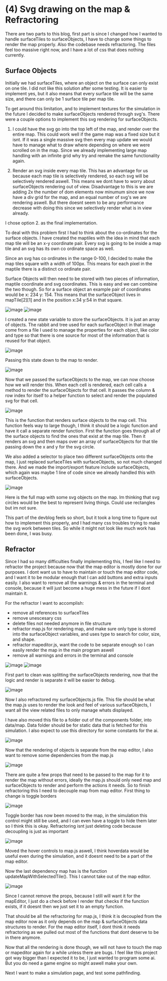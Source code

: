 
# (4) Svg drawing on the map & Refractoring

There are two parts to this blog, first part is since I changed how I wanted to handle surfaceTiles to surfaceObjects, I have to change some things to render the map properly. Also the codebase needs refractoring. The files feel too massive right now, and I have a lot of css that does nothing currently.

## Surface Objects

Initially we had surfaceTiles, where an object on the surface can only exist on one tile. 
I did not like this solution after some testing. It is easier to implement yes, but it also means that every surface tile will be the same size, and there can only be 1 surface tile per map tile.

To get around this limitation, and to implement textures for the simulation in the future I decided to make surfaceObjects rendered through svg's. There were a couple options to implement this svg rendering for surfaceObjects. 

1. I could have the svg go into the top left of the map, and render over the entire map. This could work well if the game map was a fixed size but it isnt. If it was a single massive svg then every map update we would have to manage what to draw where depending on where we were scrolled on in the map. Since we already implementing large map handling with an infinite grid why try and remake the same functionality again.

2. Render an svg inside every map tile. This has an advantage for us because each map tile is selectively rendered, so each svg will be selectively rendered aswell. This means we dont have to worry about surfaceObjects rendering out of view. Disadvantage to this is we are adding 2x the number of dom elements now minumum since we now have a div grid for the map, and an equal number of svg's we are rendering aswell. But there doesnt seem to be any performance decrease with doing this since we selectively render what is in view already.

I chose option 2. as the final implementation.

To deal with this problem first I had to think about the co-ordinates for the surface objects. I have created the maptiles with the idea in mind that each map tile will be an x-y coordinate pair. Every svg is going to be inside a map tile and an svg has its own co ordinate space as well. 

Since an svg has co ordinates in the range 0-100, I decided to make the map tiles square with a width of 100px. This means for each pixel in the maptile there is a distinct co ordinate pair.

Surface Objects will then need to be stored with two pieces of information, maptile coordinate and svg coordinates. This is easy and we can combine the two though. So for a surface object an example pair of coordinates would be x: 234 y: 154. This means that the surfaceObject lives in mapTile[2][1] and in the position x:34 y:54 in that square.    

![image](https://github.com/christophermarek/Terra/blob/master/devblog/(4)%20Svg%20drawing%20on%20the%20map%20%26%20Refractoring/generateSurfaceTiles.PNG)
![image](https://github.com/christophermarek/Terra/blob/master/devblog/(4)%20Svg%20drawing%20on%20the%20map%20%26%20Refractoring/surfaceObjects.PNG)

I created a new state variable to store the surfaceObjects. It is just an array of objects. 
The rabbit and tree used for each surfaceObject in that image come from a file I used to manage the properties for each object, like color and type so that there is one source for most of the information that is reused for that object.

![image](https://github.com/christophermarek/Terra/blob/master/devblog/(4)%20Svg%20drawing%20on%20the%20map%20%26%20Refractoring/passToMap.PNG)

Passing this state down to the map to render.

![image](https://github.com/christophermarek/Terra/blob/master/devblog/(4)%20Svg%20drawing%20on%20the%20map%20%26%20Refractoring/cellRender.PNG)

Now that we passed the surfaceObjects to the map, we can now choose how we will render this.
When each cell is rendered, each cell calls a method to render the surfaceObjects for that cell. It passes the column & row index for itself to a helper function to select and render the populated svg for that cell.

![image](https://github.com/christophermarek/Terra/blob/master/devblog/(4)%20Svg%20drawing%20on%20the%20map%20%26%20Refractoring/renderSurfaceObjects.PNG)

This is the function that renders surface objects to the map cell. This function feels way to large though, I think it should be a logic function and have it call a separate render function. First the function goes through all of the surface objects to find the ones that exist at the map tile. Then it renders an svg and then maps over an array of surfaceObjects for that tile passing down the x and y for the svg circle.  

We also added a selector to place two different surfaceObjects onto the map, I just replaced surfaceTiles with surfaceObjects, so not much changed there. And we made the import/export feature include surfaceObjects, which again was maybe 1 line of code since we already handled this with surfaceObjects.

![image](https://github.com/christophermarek/Terra/blob/master/devblog/(4)%20Svg%20drawing%20on%20the%20map%20%26%20Refractoring/fullmap.png)

Here is the full map with some svg objects on the map. Im thinking that svg circles would be the best to represent living things. Could use rectangles but im not sure.

This part of the devblog feels so short, but it took a long time to figure out how to implement this properly, and I had many css troubles trying to make the svg work between tiles. So while it might not look like much work has been done, I was busy. 

## Refractor

Since I had so many difficulties finally implementing this, I feel like I need to refractor the project because now that the map editor is mostly done for our purposes. I dont want us to have to maintain or touch the map editor code, and I want it to be modular enough that I can add buttons and extra inputs easily. I also want to remove all the warnings & errors in the terminal and console, because it will just become a huge mess in the future if I dont maintain it. 

For the refractor I want to accomplish:
* remove all references to surfaceTiles
* remove unescesary css
* delete files not needed anymore in file structure
* refractor map.js for rendering map, and make sure only type is stored into the surfaceObject variables, and uses type to search for color, size, and shape.
* refractor mapeditor.js, want the code to be separate enough so I can easily render the map in the main program aswell
* remove all warnings and errors in the terminal and console

![image](https://github.com/christophermarek/Terra/blob/master/devblog/(4)%20Svg%20drawing%20on%20the%20map%20%26%20Refractoring/fetchObjects.PNG)
![image](https://github.com/christophermarek/Terra/blob/master/devblog/(4)%20Svg%20drawing%20on%20the%20map%20%26%20Refractoring/renderCut.PNG)

First part to clean was splitting the surfaceObjects rendering, now that the logic and render is separate it will be easier to debug.

![image](https://github.com/christophermarek/Terra/blob/master/devblog/(4)%20Svg%20drawing%20on%20the%20map%20%26%20Refractoring/surfaceObjectsFile.PNG)

Now I also refractored my surfaceObjects.js file. This file should be what the map.js uses to render the look and feel of various surfaceObjects, I want all the view related files to only manage whats displayed.

I have also moved this file to a folder out of the components folder, into data/map. Data folder should be for static data that is fetched for this simulation. I also expect to use this directory for some constants for the ai.

![image](https://github.com/christophermarek/Terra/blob/master/devblog/(4)%20Svg%20drawing%20on%20the%20map%20%26%20Refractoring/renderFetch.PNG)

Now that the rendering of objects is separate from the map editor, I also want to remove some dependencies from the map.js

![image](https://github.com/christophermarek/Terra/blob/master/devblog/(4)%20Svg%20drawing%20on%20the%20map%20%26%20Refractoring/dependencies.PNG)

There are quite a few props that need to be passed to the map for it to render the map without errors, ideally the map.js should only need map and surfaceObjects to render and perform the actions it needs. So to finish refractoring this I need to decouple map from map editor. First thing to change is toggle borders

![image](https://github.com/christophermarek/Terra/blob/master/devblog/(4)%20Svg%20drawing%20on%20the%20map%20%26%20Refractoring/toggleBorder.PNG)

Toggle border has now been moved to the map, in the simulation this control might still be used, and I can even have a toggle to hide them later so I think this is okay. Refractoring isnt just deleting code because decoupling is just as important

![image](https://github.com/christophermarek/Terra/blob/master/devblog/(4)%20Svg%20drawing%20on%20the%20map%20%26%20Refractoring/hoverImport.PNG)

Moved the hover controls to map.js aswell, I think hoverdata would be useful even during the simulation, and it doesnt need to be a part of the map editor.

Now the last dependency map has is the function updateMapWithSelectedTile(). This I cannot take out of the map editor. 

![image](https://github.com/christophermarek/Terra/blob/master/devblog/(4)%20Svg%20drawing%20on%20the%20map%20%26%20Refractoring/updateMapWithSelectedTile.PNG)

Since I cannot remove the props, because I still will want it for the mapEditor, I just do a check before I render that checks if the function exists, if it doesnt then we just set it to an empty function.

That should be all the refractoring for map.js, I think it is decoupled from the map editor now as it only depends on the map & surfaceObjects data structures to render.
For the map editor itself, I dont think it needs refractoring as we pulled out most of the functions that dont deserve to be in there anymore.

Now that all the rendering is done though, we will not have to touch the map or mapeditor again for a while unless there are bugs.
I feel like this project got way bigger than I expected it to be, I just wanted to program some ai. But you do need a game engine so might aswell make your own.

Next I want to make a simulation page, and test some pathfinding. 